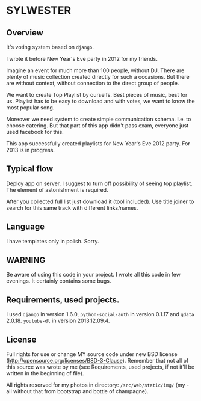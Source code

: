 SYLWESTER
=========

Overview
--------

It's voting system based on `django`.

I wrote it before New Year's Eve party in 2012 for my friends.


Imagine an event for much more than 100 people, without DJ.
There are plenty of music collection created directly for such a occasions.
But there are without context, without connection to
the direct group of people.

We want to create Top Playlist by ourselfs. Best pieces of music, best for us.
Playlist has to be easy to download and with votes,
         we want to know the most popular song.

Moreover we need system to create simple communication schema.
I.e. to choose catering. But that part of this app didn't pass exam,
everyone just used facebook for this.

This app successfully created playlists for New Year's Eve 2012 party.
For 2013 is in progress.


Typical flow
------------

Deploy app on server. I suggest to turn off possibility of seeing
top playlist.
The element of astonishment is required. 

After you collected full list just download it (tool included).
Use title joiner to search for this same track with different links/names.


Language
--------

I have templates only in polish. Sorry.


WARNING
-------

Be aware of using this code in your project.
I wrote all this code in few evenings.
It certainly contains some bugs.


Requirements, used projects.
----------------------------

I used `django` in version 1.6.0, `python-social-auth` in version 0.1.17
and `gdata` 2.0.18. `youtube-dl` in version 2013.12.09.4.


License
-------

Full rights for use or change MY source code under new BSD license
(http://opensource.org/licenses/BSD-3-Clause).
    Remember that not all of this source was wrote by me
(see Requirements, used projects,
 if not it'll be written in the beginning of file).

All rights reserved for my photos in directory:
`/src/web/static/img/`
(my - all without that from bootstrap and bottle of champagne).

